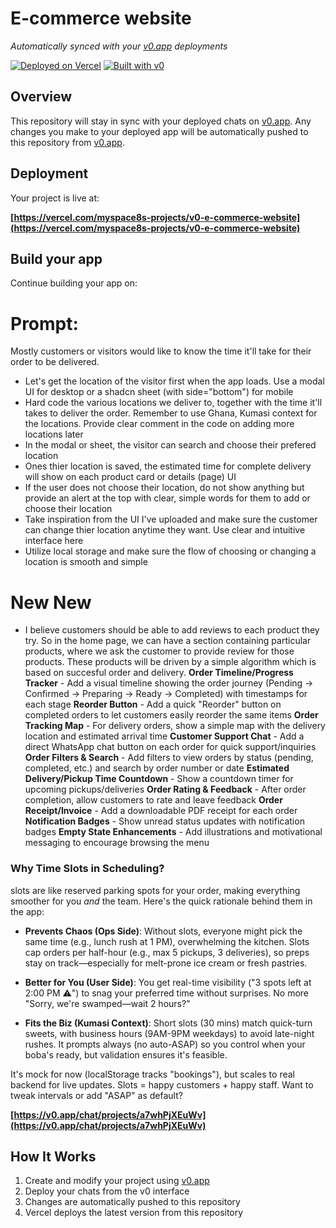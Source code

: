 # E-commerce website

*Automatically synced with your [v0.app](https://v0.app) deployments*

[![Deployed on Vercel](https://img.shields.io/badge/Deployed%20on-Vercel-black?style=for-the-badge&logo=vercel)](https://vercel.com/myspace8s-projects/v0-e-commerce-website)
[![Built with v0](https://img.shields.io/badge/Built%20with-v0.app-black?style=for-the-badge)](https://v0.app/chat/projects/a7whPjXEuWv)

## Overview

This repository will stay in sync with your deployed chats on [v0.app](https://v0.app).
Any changes you make to your deployed app will be automatically pushed to this repository from [v0.app](https://v0.app).

## Deployment

Your project is live at:

**[https://vercel.com/myspace8s-projects/v0-e-commerce-website](https://vercel.com/myspace8s-projects/v0-e-commerce-website)**

## Build your app

Continue building your app on:

# Prompt:
Mostly customers or visitors would like to know the time it'll take for their order to be delivered.
- Let's get the location of the visitor first when the app loads. Use a modal UI for desktop or a shadcn sheet (with side="bottom") for mobile
- Hard code the various locations we deliver to, together with the time it'll takes to deliver the order. Remember to use Ghana, Kumasi context for the locations. Provide clear comment in the code on adding more locations later
- In the modal or sheet, the visitor can search and choose their prefered location
- Ones thier location is saved, the estimated time for complete delivery will show on each product card or details (page) UI
- If the user does not choose their location, do not show anything but provide an alert at the top with clear, simple words for them to add or choose their location
- Take inspiration from the UI I've uploaded and make sure the customer can change thier location anytime they want. Use clear and intuitive interface here
- Utilize local storage and make sure the flow of choosing or changing a location is smooth and simple

# New New
- I believe customers should be able to add reviews to each product they try. So in the home page, we can have a section containing particular products, where we ask the customer to provide review for those products. These products will be driven by a simple algorithm which is based on succesful order and delivery.
**Order Timeline/Progress Tracker** - Add a visual timeline showing the order journey (Pending → Confirmed → Preparing → Ready → Completed) with timestamps for each stage
**Reorder Button** - Add a quick "Reorder" button on completed orders to let customers easily reorder the same items
**Order Tracking Map** - For delivery orders, show a simple map with the delivery location and estimated arrival time
**Customer Support Chat** - Add a direct WhatsApp chat button on each order for quick support/inquiries
**Order Filters & Search** - Add filters to view orders by status (pending, completed, etc.) and search by order number or date
**Estimated Delivery/Pickup Time Countdown** - Show a countdown timer for upcoming pickups/deliveries
**Order Rating & Feedback** - After order completion, allow customers to rate and leave feedback
**Order Receipt/Invoice** - Add a downloadable PDF receipt for each order
**Notification Badges** - Show unread status updates with notification badges
**Empty State Enhancements** - Add illustrations and motivational messaging to encourage browsing the menu

### Why Time Slots in Scheduling?

slots are like reserved parking spots for your order, making everything smoother for you *and* the team. Here's the quick rationale behind them in the app:

- **Prevents Chaos (Ops Side)**: Without slots, everyone might pick the same time (e.g., lunch rush at 1 PM), overwhelming the kitchen. Slots cap orders per half-hour (e.g., max 5 pickups, 3 deliveries), so preps stay on track—especially for melt-prone ice cream or fresh pastries.

- **Better for You (User Side)**: You get real-time visibility ("3 spots left at 2:00 PM ⚠️") to snag your preferred time without surprises. No more "Sorry, we're swamped—wait 2 hours?"

- **Fits the Biz (Kumasi Context)**: Short slots (30 mins) match quick-turn sweets, with business hours (9AM-9PM weekdays) to avoid late-night rushes. It prompts always (no auto-ASAP) so you control when your boba's ready, but validation ensures it's feasible.

It's mock for now (localStorage tracks "bookings"), but scales to real backend for live updates. Slots = happy customers + happy staff. Want to tweak intervals or add "ASAP" as default?

**[https://v0.app/chat/projects/a7whPjXEuWv](https://v0.app/chat/projects/a7whPjXEuWv)**

## How It Works

1. Create and modify your project using [v0.app](https://v0.app)
2. Deploy your chats from the v0 interface
3. Changes are automatically pushed to this repository
4. Vercel deploys the latest version from this repository
